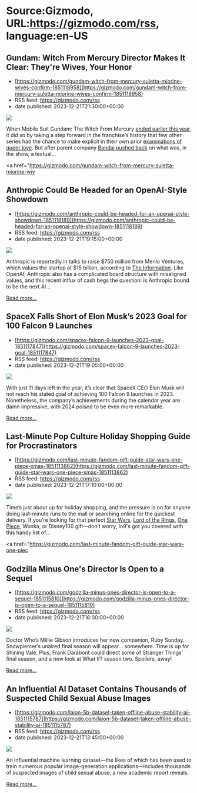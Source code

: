 # Source:Gizmodo, URL:https://gizmodo.com/rss, language:en-US

## Gundam: Witch From Mercury Director Makes It Clear: They're Wives, Your Honor
 - [https://gizmodo.com/gundam-witch-from-mercury-suletta-miorine-wives-confirm-1851118958](https://gizmodo.com/gundam-witch-from-mercury-suletta-miorine-wives-confirm-1851118958)
 - RSS feed: https://gizmodo.com/rss
 - date published: 2023-12-21T21:30:00+00:00

<img class="type:primaryImage" src="https://i.kinja-img.com/image/upload/c_fit,q_80,w_636/5a53b326e64809698098a9bc78c737b9.jpg" /><p>When Mobile Suit Gundam: The Witch From Mercury <a class="sc-1out364-0 dPMosf sc-145m8ut-0 lcFFec js_link" href="https://gizmodo.com/witch-from-mercury-ending-newtypes-lgbt-suletta-miorine-1850607368">ended earlier this year</a>, it did so by taking a step forward in the franchise’s history that few other series had the chance to make explicit in their own prior <a class="sc-1out364-0 dPMosf sc-145m8ut-0 lcFFec js_link" href="https://gizmodo.com/gundam-witch-from-mercury-season-2-lgbt-suletta-miorine-1850512441">examinations of queer love</a>. But after parent company <a class="sc-1out364-0 dPMosf sc-145m8ut-0 lcFFec js_link" href="https://gizmodo.com/bandai-gundam-witch-from-mercury-marriage-censorship-1850692752">Bandai pushed back</a> on what was, in the show, a textual…</p><p><a href="https://gizmodo.com/gundam-witch-from-mercury-suletta-miorine-wiv

## Anthropic Could Be Headed for an OpenAI-Style Showdown
 - [https://gizmodo.com/anthropic-could-be-headed-for-an-openai-style-showdown-1851118189](https://gizmodo.com/anthropic-could-be-headed-for-an-openai-style-showdown-1851118189)
 - RSS feed: https://gizmodo.com/rss
 - date published: 2023-12-21T19:15:00+00:00

<img class="type:primaryImage" src="https://i.kinja-img.com/image/upload/c_fit,q_80,w_636/59b12ded4f31f16e86a3d3418da1be63.jpg" /><p>Anthropic is reportedly in talks to raise $750 million from Menlo Ventures, which values the startup at $15 billion, according to <a class="sc-1out364-0 dPMosf sc-145m8ut-0 lcFFec js_link" href="https://www.theinformation.com/articles/anthropic-to-raise-750-million-in-menlo-ventures-led-deal?te=1&amp;nl=dealbook&amp;emc=edit_dk_20231221&amp;rc=5xvgzc" rel="noopener noreferrer" target="_blank">The Information</a>. Like OpenAI, Anthropic also has a complicated board structure with misaligned values, and this recent influx of cash begs the question: is Anthropic bound to be the next AI…</p><p><a href="https://gizmodo.com/anthropic-could-be-headed-for-an-openai-style-showdown-1851118189">Read more...</a></p>

## SpaceX Falls Short of Elon Musk’s 2023 Goal for 100 Falcon 9 Launches
 - [https://gizmodo.com/spacex-falcon-9-launches-2023-goal-1851117847](https://gizmodo.com/spacex-falcon-9-launches-2023-goal-1851117847)
 - RSS feed: https://gizmodo.com/rss
 - date published: 2023-12-21T19:05:00+00:00

<img class="type:primaryImage" src="https://i.kinja-img.com/image/upload/c_fit,q_80,w_636/f4920cf7b497c635b58605d479c259ac.jpg" /><p>With just 11 days left in the year, it’s clear that SpaceX CEO Elon Musk will not reach his stated goal of achieving 100 Falcon 9 launches in 2023. Nonetheless, the company’s achievements during the calendar year are damn impressive, with 2024 poised to be even more remarkable.<br /></p><p><a href="https://gizmodo.com/spacex-falcon-9-launches-2023-goal-1851117847">Read more...</a></p>

## Last-Minute Pop Culture Holiday Shopping Guide for Procrastinators
 - [https://gizmodo.com/last-minute-fandom-gift-guide-star-wars-one-piece-xmas-1851113862](https://gizmodo.com/last-minute-fandom-gift-guide-star-wars-one-piece-xmas-1851113862)
 - RSS feed: https://gizmodo.com/rss
 - date published: 2023-12-21T17:10:00+00:00

<img class="type:primaryImage" src="https://i.kinja-img.com/image/upload/c_fit,q_80,w_636/fb5d7f12d2af82d601cc15cbbc107afd.jpg" /><p>Time’s just about up for holiday shopping, and the pressure is on for anyone doing last-minute runs to the mall or searching online for the quickest delivery. If you’re looking for that perfect <a class="sc-1out364-0 dPMosf sc-145m8ut-0 lcFFec js_link" href="https://gizmodo.com/marvel-star-wars-disney-plus-2024-x-men-acolyte-echo-1851070859">Star Wars</a>, <a class="sc-1out364-0 dPMosf sc-145m8ut-0 lcFFec js_link" href="https://gizmodo.com/tolkien-amazon-lord-of-the-rings-fanfiction-lawsuit-1851108281">Lord of the Rings</a>, <a class="sc-1out364-0 dPMosf sc-145m8ut-0 lcFFec js_link" href="https://gizmodo.com/one-piece-eiichiro-oda-notes-netflix-show-eric-litman-1851100979">One Piece</a>, Wonka, or Disney100 gift—don’t worry, io9's got you covered with this handy list of…</p><p><a href="https://gizmodo.com/last-minute-fandom-gift-guide-star-wars-one-piec

## Godzilla Minus One's Director Is Open to a Sequel
 - [https://gizmodo.com/godzilla-minus-ones-director-is-open-to-a-sequel-1851115810](https://gizmodo.com/godzilla-minus-ones-director-is-open-to-a-sequel-1851115810)
 - RSS feed: https://gizmodo.com/rss
 - date published: 2023-12-21T16:00:00+00:00

<img class="type:primaryImage" src="https://i.kinja-img.com/image/upload/c_fit,q_80,w_636/a0b095d40c9f2b738561e0022e419887.png" /><p>Doctor Who’s Millie Gibson introduces her new companion, Ruby Sunday. Snowpiercer’s unaired final season will appear... somewhere. Time is up for Shining Vale. Plus, Frank Darabont could direct some of Stranger Things’ final season, and a new look at What If? season two. Spoilers, away!<br /></p><p><a href="https://gizmodo.com/godzilla-minus-ones-director-is-open-to-a-sequel-1851115810">Read more...</a></p>

## An Influential AI Dataset Contains Thousands of Suspected Child Sexual Abuse Images
 - [https://gizmodo.com/laion-5b-dataset-taken-offline-abuse-stability-ai-1851115787](https://gizmodo.com/laion-5b-dataset-taken-offline-abuse-stability-ai-1851115787)
 - RSS feed: https://gizmodo.com/rss
 - date published: 2023-12-21T13:45:00+00:00

<img class="type:primaryImage" src="https://i.kinja-img.com/image/upload/c_fit,q_80,w_636/54523a536736ca275752011b3665d0af.jpg" /><p>An influential machine learning dataset—the likes of which has been used to train numerous popular image-generation applications—includes thousands of suspected images of child sexual abuse, a new academic report  reveals.</p><p><a href="https://gizmodo.com/laion-5b-dataset-taken-offline-abuse-stability-ai-1851115787">Read more...</a></p>

